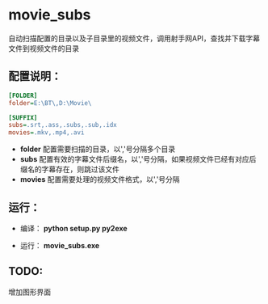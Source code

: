 movie_subs
==========
自动扫描配置的目录以及子目录里的视频文件，调用射手网API，查找并下载字幕文件到视频文件的目录

## 配置说明：
```ini
[FOLDER]
folder=E:\BT\,D:\Movie\

[SUFFIX]
subs=.srt,.ass,.subs,.sub,.idx
movies=.mkv,.mp4,.avi
```

* **folder** 配置需要扫描的目录，以','号分隔多个目录
* **subs** 配置有效的字幕文件后缀名，以','号分隔，如果视频文件已经有对应后缀名的字幕存在，则跳过该文件
* **movies** 配置需要处理的视频文件格式，以','号分隔


## 运行：
* 编译： **python setup.py py2exe**
  
* 运行： **movie_subs.exe**


## TODO:
增加图形界面
